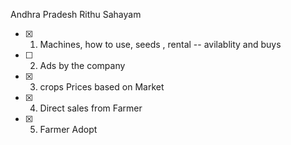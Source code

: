  Andhra Pradesh Rithu Sahayam

- [x]  1. Machines, how to use, seeds , rental -- avilablity and buys 
- [ ]  2. Ads by the company
- [x]  3. crops Prices based on Market 
- [x]  4. Direct sales from Farmer
- [x]  5. Farmer Adopt
